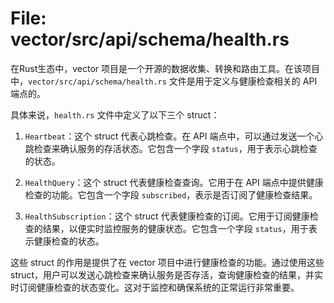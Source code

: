 # File: vector/src/api/schema/health.rs

在Rust生态中，vector 项目是一个开源的数据收集、转换和路由工具。在该项目中，`vector/src/api/schema/health.rs` 文件是用于定义与健康检查相关的 API 端点的。

具体来说，`health.rs` 文件中定义了以下三个 struct：

1. `Heartbeat`：这个 struct 代表心跳检查。在 API 端点中，可以通过发送一个心跳检查来确认服务的存活状态。它包含一个字段 `status`，用于表示心跳检查的状态。

2. `HealthQuery`：这个 struct 代表健康检查查询。它用于在 API 端点中提供健康检查的功能。它包含一个字段 `subscribed`，表示是否订阅了健康检查结果。

3. `HealthSubscription`：这个 struct 代表健康检查的订阅。它用于订阅健康检查的结果，以便实时监控服务的健康状态。它包含一个字段 `status`，用于表示健康检查的状态。

这些 struct 的作用是提供了在 vector 项目中进行健康检查的功能。通过使用这些 struct，用户可以发送心跳检查来确认服务是否存活，查询健康检查的结果，并实时订阅健康检查的状态变化。这对于监控和确保系统的正常运行非常重要。

